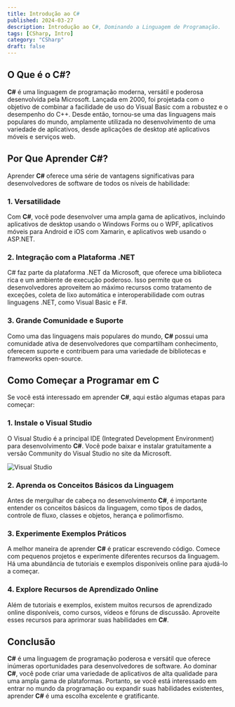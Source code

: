 ```yaml
---
title: Introdução ao C#
published: 2024-03-27
description: Introdução ao C#, Dominando a Linguagem de Programação.
tags: [CSharp, Intro]
category: "CSharp"
draft: false
---
```


## O Que é o C#?

**C#** é uma linguagem de programação moderna, versátil e poderosa desenvolvida pela Microsoft. Lançada em 2000, foi projetada com o objetivo de combinar a facilidade de uso do Visual Basic com a robustez e o desempenho do C++. Desde então, tornou-se uma das linguagens mais populares do mundo, amplamente utilizada no desenvolvimento de uma variedade de aplicativos, desde aplicações de desktop até aplicativos móveis e serviços web.

## Por Que Aprender C#?

Aprender **C#** oferece uma série de vantagens significativas para desenvolvedores de software de todos os níveis de habilidade:

### 1. Versatilidade

Com **C#**, você pode desenvolver uma ampla gama de aplicativos, incluindo aplicativos de desktop usando o Windows Forms ou o WPF, aplicativos móveis para Android e iOS com Xamarin, e aplicativos web usando o ASP.NET.

### 2. Integração com a Plataforma .NET

C# faz parte da plataforma .NET da Microsoft, que oferece uma biblioteca rica e um ambiente de execução poderoso. Isso permite que os desenvolvedores aproveitem ao máximo recursos como tratamento de exceções, coleta de lixo automática e interoperabilidade com outras linguagens .NET, como Visual Basic e F#.

### 3. Grande Comunidade e Suporte

Como uma das linguagens mais populares do mundo, **C#** possui uma comunidade ativa de desenvolvedores que compartilham conhecimento, oferecem suporte e contribuem para uma variedade de bibliotecas e frameworks open-source.

## Como Começar a Programar em C #

Se você está interessado em aprender **C#**, aqui estão algumas etapas para começar:

### 1. Instale o Visual Studio

O Visual Studio é a principal IDE (Integrated Development Environment) para desenvolvimento **C#**. Você pode baixar e instalar gratuitamente a versão Community do Visual Studio no site da Microsoft.

![Visual Studio](https://visualstudio.microsoft.com/wp-content/uploads/2020/07/Facebook.png)

### 2. Aprenda os Conceitos Básicos da Linguagem

Antes de mergulhar de cabeça no desenvolvimento **C#**, é importante entender os conceitos básicos da linguagem, como tipos de dados, controle de fluxo, classes e objetos, herança e polimorfismo.

### 3. Experimente Exemplos Práticos

A melhor maneira de aprender **C#** é praticar escrevendo código. Comece com pequenos projetos e experimente diferentes recursos da linguagem. Há uma abundância de tutoriais e exemplos disponíveis online para ajudá-lo a começar.

### 4. Explore Recursos de Aprendizado Online

Além de tutoriais e exemplos, existem muitos recursos de aprendizado online disponíveis, como cursos, vídeos e fóruns de discussão. Aproveite esses recursos para aprimorar suas habilidades em **C#**.

## Conclusão

**C#** é uma linguagem de programação poderosa e versátil que oferece inúmeras oportunidades para desenvolvedores de software. Ao dominar **C#**, você pode criar uma variedade de aplicativos de alta qualidade para uma ampla gama de plataformas. Portanto, se você está interessado em entrar no mundo da programação ou expandir suas habilidades existentes, aprender **C#** é uma escolha excelente e gratificante.
